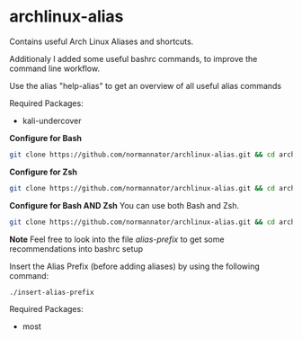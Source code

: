 # archlinux-alias
Contains useful Arch Linux Aliases and shortcuts. 

Additionaly I added some useful bashrc commands, to improve the command line workflow.

Use the alias "help-alias" to get an overview of all useful alias commands

Required Packages:
* kali-undercover

**Configure for Bash**
```bash
git clone https://github.com/normannator/archlinux-alias.git && cd archlinux-alias/ && ./link-alias-to-bashrc
```

**Configure for Zsh**
```bash
git clone https://github.com/normannator/archlinux-alias.git && cd archlinux-alias/ && ./link-alias-to-zshrc
```

**Configure for Bash AND Zsh**
You can use both Bash and Zsh.
```bash
git clone https://github.com/normannator/archlinux-alias.git && cd archlinux-alias/ && ./link-alias-to-bashrc && ./link-alias-to-zshrc
```

**Note**
Feel free to look into the file *alias-prefix* to get some recommendations into bashrc setup

Insert the Alias Prefix (before adding aliases) by using the following command:
```bash
./insert-alias-prefix
```
Required Packages:
* most
